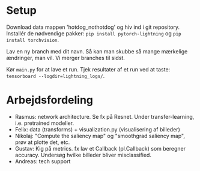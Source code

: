 # Setup
Download data mappen 'hotdog_nothotdog' og hiv ind i git repository. 
Installér de nødvendige pakker:
`pip install pytorch-lightning` og `pip install torchvision`.

Lav en ny branch med dit navn. Så kan man skubbe så mange mærkelige ændringer, man vil. Vi merger branches til sidst.

Kør `main.py` for at lave et run. Tjek resultater af et run ved at taste: `tensorboard --logdir=lightning_logs/`.

# Arbejdsfordeling
* Rasmus: network architecture. Se fx på Resnet. Under transfer-learning, i.e. pretrained modeller.
* Felix: data (transforms) + visualization.py (visualisering af billeder)
* Nikolaj: "Compute the saliency map"  og "smoothgrad saliency map", prøv at plotte det, etc. 
* Gustav: Kig på metrics. fx lav et Callback (pl.Callback) som beregner accuracy. Undersøg hvilke billeder bliver misclassified.
* Andreas: tech support